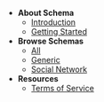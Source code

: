 * **About Schema**
    * [Introduction](/ "Welcome to bitcoin schema")
    * [Getting Started](getting_started.md "Get started now using Schema")
* **Browse Schemas**
    * [All](schemas.md "Browse all the active schemas")
    * [Generic](generic_schema.md "Generic schema models")
    * [Social Network](social_schema.md "Social network related schemas models")
* **Resources**
    * [Terms of Service](terms_of_service.md "Terms of Service for our site")
